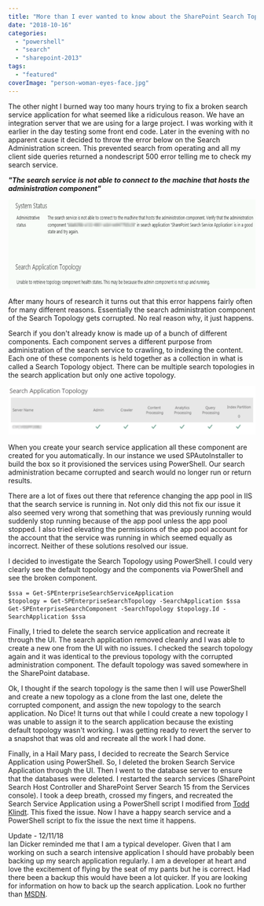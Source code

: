 ```yaml
---
title: "More than I ever wanted to know about the SharePoint Search Topology"
date: "2018-10-16"
categories: 
  - "powershell"
  - "search"
  - "sharepoint-2013"
tags: 
  - "featured"
coverImage: "person-woman-eyes-face.jpg"
---
```


The other night I burned way too many hours trying to fix a broken search service application for what seemed like a ridiculous reason. We have an integration server that we are using for a large project. I was working with it earlier in the day testing some front end code. Later in the evening with no apparent cause it decided to throw the error below on the Search Administration screen. This prevented search from operating and all my client side queries returned a nondescript 500 error telling me to check my search service.

_**"The search service is not able to connect to the machine that hosts the administration component"**_

![](images/vmilq.png)

After many hours of research it turns out that this error happens fairly often for many different reasons. Essentially the search administration component of the Search Topology gets corrupted. No real reason why, it just happens.

Search if you don't already know is made up of a bunch of different components. Each component serves a different purpose from administration of the search service to crawling, to indexing the content. Each one of these components is held together as a collection in what is called a Search Topology object. There can be multiple search topologies in the search application but only one active topology. 

![](images/screen-shot-2018-11-28-at-1-52-10-pm1.png)

When you create your search service application all these component are created for you automatically. In our instance we used SPAutoInstaller to build the box so it provisioned the services using PowerShell. Our search administration became corrupted and search would no longer run or return results.  

There are a lot of fixes out there that reference changing the app pool in IIS that the search service is running in. Not only did this not fix our issue it also seemed very wrong that something that was previously running would suddenly stop running because of the app pool unless the app pool stopped. I also tried elevating the permissions of the app pool account for the account that the service was running in which seemed equally as incorrect. Neither of these solutions resolved our issue. 

I decided to investigate the Search Topology using PowerShell. I could very clearly see the default topology and the components via PowerShell and see the broken component. 

```
$ssa = Get-SPEnterpriseSearchServiceApplication
$topology = Get-SPEnterpriseSearchTopology -SearchApplication $ssa
Get-SPEnterpriseSearchComponent -SearchTopology $topology.Id -SearchApplication $ssa
```

Finally, I tried to delete the search service application and recreate it through the UI. The search application removed cleanly and I was able to create a new one from the UI with no issues. I checked the search topology again and it was identical to the previous topology with the corrupted administration component. The default topology was saved somewhere in the SharePoint database. 

Ok, I thought if the search topology is the same then I will use PowerShell and create a new topology as a clone from the last one, delete the corrupted component, and assign the new topology to the search application. No Dice! It turns out that while I could create a new topology I was unable to assign it to the search application because the existing default topology wasn't working. I was getting ready to revert the server to a snapshot that was old and recreate all the work I had done.

Finally, in a Hail Mary pass, I decided to recreate the Search Service Application using PowerShell. So, I deleted the broken Search Service Application through the UI. Then I went to the database server to ensure that the databases were deleted. I restarted the search services (SharePoint Search Host Controller and SharePoint Server Search 15 from the Services console). I took a deep breath, crossed my fingers, and recreated the Search Service Application using a PowerShell script I modified from [Todd Klindt](https://www.toddklindt.com/blog/Lists/Posts/Post.aspx?ID=378). This fixed the issue. Now I have a happy search service and a PowerShell script to fix the issue the next time it happens. 

Update - 12/11/18  
Ian Dicker reminded me that I am a typical developer. Given that I am working on such a search intensive application I should have probably been backing up my search application regularly. I am a developer at heart and love the excitement of flying by the seat of my pants but he is correct. Had there been a backup this would have been a lot quicker. If you are looking for information on how to back up the search application. Look no further than [MSDN](https://docs.microsoft.com/en-us/sharepoint/administration/back-up-a-search-service-application).
